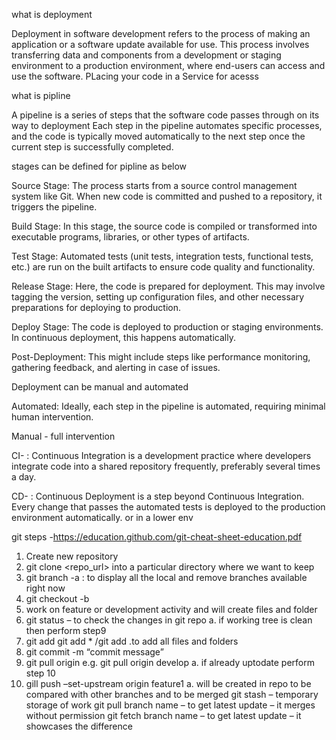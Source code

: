 what is deployment

Deployment in software development refers to the process of making an application or a software update available for use. This process involves transferring data and components from a development or staging environment to a production environment, where end-users can access and use the software. PLacing your code in a Service for acesss

what is pipline

A pipeline is a series of steps that the software code passes through on its way to deployment Each step in the pipeline automates specific processes, and the code is typically moved automatically to the next step once the current step is successfully completed.

stages can be defined for pipline as below

Source Stage: The process starts from a source control management system like Git. When new code is committed and pushed to a repository, it triggers the pipeline.

Build Stage: In this stage, the source code is compiled or transformed into executable programs, libraries, or other types of artifacts.

Test Stage: Automated tests (unit tests, integration tests, functional tests, etc.) are run on the built artifacts to ensure code quality and functionality.

Release Stage: Here, the code is prepared for deployment. This may involve tagging the version, setting up configuration files, and other necessary preparations for deploying to production.

Deploy Stage: The code is deployed to production or staging environments. In continuous deployment, this happens automatically.

Post-Deployment: This might include steps like performance monitoring, gathering feedback, and alerting in case of issues.


Deployment can be manual and automated 

Automated: Ideally, each step in the pipeline is automated, requiring minimal human intervention.

Manual - full intervention 

CI- : Continuous Integration is a development practice where developers integrate code into a shared repository frequently, preferably several times a day.

CD- : Continuous Deployment is a step beyond Continuous Integration. Every change that passes the automated tests is deployed to the production environment automatically. or in a lower env


git steps  -https://education.github.com/git-cheat-sheet-education.pdf

1.	Create new repository
2.	git clone <repo_url>   into a particular directory where we want to keep
3.	git branch -a  : to display all the local and remove branches available right now
4.	git checkout -b  <name of the branch> 
5.	work on feature or development activity and will create files and folder
6.	git status – to check the changes in git repo
a.	if working tree is clean then perform step9
7.	git add <filnamewithextension>  git add * /git add .to add all files and folders
8.	git commit -m “commit message”
9.	git pull origin <branchname>  e.g. git pull origin develop
a.	if already uptodate perform step 10
10.	gill push –set-upstream origin feature1 
a.	will be created in repo to be compared with other branches and to be merged
git stash – temporary storage of work
git pull branch name – to get latest update – it merges without permission
git fetch branch name – to get latest update – it showcases the difference 
